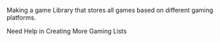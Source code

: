 Making a game Library that stores all games based on different gaming platforms.

<!------ Feel Free to Contribute ------------!>
Need Help in Creating More Gaming Lists
